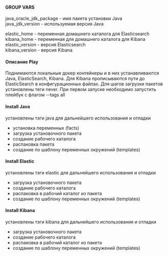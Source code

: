 #### GROUP VARS

java_oracle_jdk_package - имя пакета установки Java  
java_jdk_version - используемая версия Java  

elastic_home - переменная домашнего каталога для Elasticsearch  
kibana_home - переменная для домашнего каталога для Kibana  
elastic_version - версия Elasticsearch  
kibana_version - версия Kibana  

#### Описание Play

Поднимаются локальные докер контейнеры и в них устанавливаются Java, ElasticSearch, Kibana. Для  Kibana прописываются пути до ElasticSearch в конфигурационных файлах.
Для шагов загрузки пакетов установлены теги never. При первом запуске необходимо запустить плейбук с флагом --tags all  

#### Install Java

установлены тэги java для дальнейшего использования и отладки  

- установка переменных (facts)
- загрузка установочного пакета
- создание рабочего каталога
- распаковка пакета
- создание по шаблону переменных окружений (templates)

#### Install Elastic

установлены тэги elastic для дальнейшего использования и отладки  

- загрузка установочного пакета
- создание рабочего каталога
- распаковка в рабочий каталог из пакета
- создание по шаблону переменных окружений (templates)

#### Install Kibana

установлены тэги kibana для дальнейшего использования и отладки  

- загрузка установочного пакета
- создание рабочего каталога
- распаковка в рабочий каталог из пакета
- создание по шаблону переменных окружений (templates)
